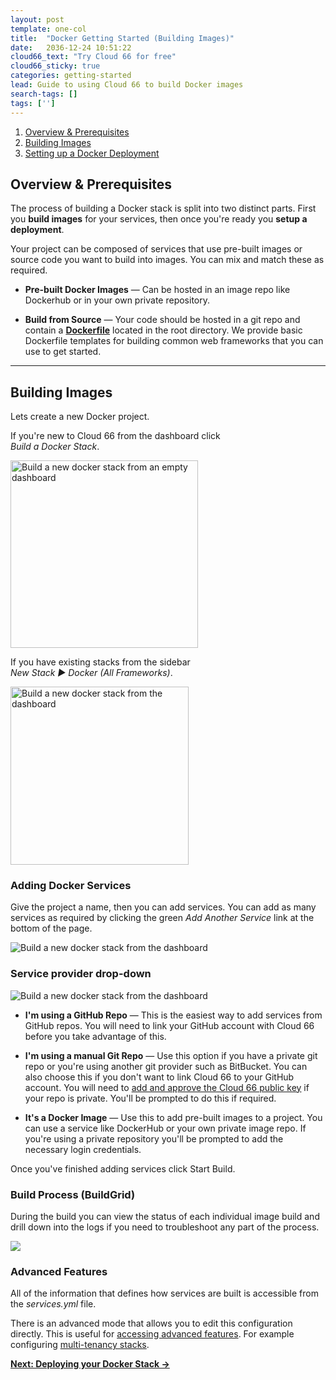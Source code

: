 ```yaml
---
layout: post
template: one-col
title:  "Docker Getting Started (Building Images)"
date:   2036-12-24 10:51:22
cloud66_text: "Try Cloud 66 for free"
cloud66_sticky: true
categories: getting-started
lead: Guide to using Cloud 66 to build Docker images
search-tags: []
tags: ['']
---
```


<ol class="page-toc">
    <li>
        <a href="#overview">
            Overview &amp; Prerequisites
        </a>
    </li>
    <li>
        <a href="#building-your-images">
            Building Images
        </a>
    </li>
    <li>
        <a href="docker-getting-started-deployment">
            Setting up a Docker Deployment
        </a>
    </li>
</ol>

<h2 id="overview">
    Overview &amp; Prerequisites
</h2>

<p>
    The process of building a Docker stack is split into two distinct parts. First you <strong>build images</strong> for your services, then once you're ready you  <strong>setup a deployment</strong>.
</p>

<p>
    Your project can be composed of services that use pre-built images or source code you want to build into images. You can mix and match these as required.
<p>

<ul>
    <li>
        <p>
            <strong>Pre-built Docker Images</strong> &mdash; Can be hosted in an image repo like Dockerhub or in your own private repository.
        </p>
    </li>
    <li>
        <p>
            <strong>Build from Source</strong> &mdash; Your code should be hosted in a git repo and contain a <a target="_blank" href="https://www.digitalocean.com/community/tutorials/docker-explained-using-dockerfiles-to-automate-building-of-images"><strong>Dockerfile</strong></a> located in the root directory.
        We provide basic Dockerfile templates for building common web frameworks that you can use to get started.
        </p>
    </li>
</ul>

<hr>

<h2 id="building-your-images">Building Images</h2>

<p>Lets create a new Docker project.</p>

<div class="grid">
    <div class="grid__item    one-half">
        <p class="caption">
            If you're new to Cloud 66 from the dashboard click<br> <em>Build a Docker Stack</em>.
        </p>
        <img alt="Build a new docker stack from an empty dashboard" src="/images/guides/docker_onboarding/build_a_docker_stack.png" width="300">
    </div><!--
 --><div class="grid__item    one-half">
         <p class="caption">
            If you have existing stacks from the sidebar<br> <em>New Stack &#9658; Docker (All Frameworks)</em>.
         </p>
        <img alt="Build a new docker stack from the dashboard" src="/images/guides/docker_onboarding/docker_guide_new_stack.png" width="285">
    </div>
</div>


<h3>Adding Docker Services</h3>
<p>
    Give the project a name, then you can add services. You can add as many services as required by clicking the green <em>Add Another Service</em> link at the bottom of the page.
</p>


<img class="img-normal_" alt="Build a new docker stack from the dashboard" src="/images/guides/docker_onboarding/docker_guide_add_services.png">

<h3>Service provider drop-down</h3>


<img style="margin:0;" alt="Build a new docker stack from the dashboard" src="/images/guides/docker_onboarding/docker_guide_service_provider_dropdown.png">


<ul>
    <li>
        <p>
            <strong>I'm using a GitHub Repo</strong> &mdash;
            This is the easiest way to add services from GitHub repos. You will need to link your GitHub account with Cloud 66 before you take advantage of this.
        </p>
    </li>
    <li>
        <p>
            <strong>I'm using a manual Git Repo</strong> &mdash;
            Use this option if you have a private git repo or you're using another git provider such as BitBucket. You can also choose this if you don't want to link Cloud 66 to your GitHub account. You will need to <a href="https://help.cloud66.com/getting-started/git-repository">add and approve the Cloud 66 public key</a> if your repo is private. You'll be prompted to do this if required.
        </p>
    </li>
    <li>
        <p>
            <strong>It's a Docker Image</strong> &mdash;
        Use this to add pre-built images to a project. You can use a service like DockerHub or your own private image repo. If you're using a private repository you'll be prompted to add the necessary login credentials.
        </p>
    </li>
</ul>


<p>
    Once you've finished adding services click Start Build.
</p>

<h3>Build Process (BuildGrid)</h3>

<p>During the build you can view the status of each individual image build and drill down into the logs if you need to troubleshoot any part of the process.</p>

<img class="img-animated_" src="/images/guides/docker_onboarding/docker_guide_building_images.png" width="">

<h3>Advanced Features</h3>
<p>All of the information that defines how services are built is accessible from the <em>services.yml</em> file.</p>

<p>There is an advanced mode that allows you to edit this configuration directly. This is useful for <a href="http://help.cloud66.com/building-your-stack/docker-service-configuration">accessing advanced features</a>. For example configuring <a href="http://help.cloud66.com/building-your-stack/multi-tenancy-for-stacks">multi-tenancy stacks</a>.</p>

<p class="u-textRight">
    <a href="docker-getting-started-deployment">
        <b>Next: Deploying your Docker Stack →</b>
    </a>
</p>